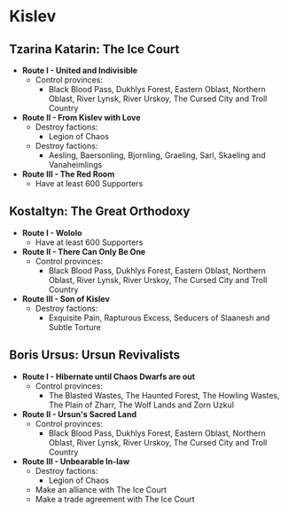 # Kislev

## Tzarina Katarin: The Ice Court

* **Route I - United and Indivisible**
    * Control provinces:
        * Black Blood Pass, Dukhlys Forest, Eastern Oblast, Northern Oblast, River Lynsk, River Urskoy, The Cursed City 
        and Troll Country
* **Route II - From Kislev with Love**
    * Destroy factions:
        * Legion of Chaos
    * Destroy factions:
        * Aesling, Baersonling, Bjornling, Graeling, Sarl, Skaeling and Vanaheimlings
* **Route III - The Red Room**
    * Have at least 600 Supporters

## Kostaltyn: The Great Orthodoxy

* **Route I - Wololo**
    * Have at least 600 Supporters
* **Route II - There Can Only Be One**
    * Control provinces:
        * Black Blood Pass, Dukhlys Forest, Eastern Oblast, Northern Oblast, River Lynsk, River Urskoy, The Cursed City 
        and Troll Country
* **Route III - Son of Kislev**
    * Destroy factions:
        * Exquisite Pain, Rapturous Excess, Seducers of Slaanesh and Subtle Torture

## Boris Ursus: Ursun Revivalists

* **Route I - Hibernate until Chaos Dwarfs are out**
    * Control provinces:
        * The Blasted Wastes, The Haunted Forest, The Howling Wastes, The Plain of Zharr, The Wolf Lands and Zorn Uzkul
* **Route II - Ursun's Sacred Land**
    * Control provinces:
        * Black Blood Pass, Dukhlys Forest, Eastern Oblast, Northern Oblast, River Lynsk, River Urskoy, The Cursed City 
        and Troll Country
* **Route III - Unbearable In-law**
    * Destroy factions:
        * Legion of Chaos
    * Make an alliance with The Ice Court
    * Make a trade agreement with The Ice Court
